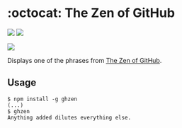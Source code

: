 # :octocat: The Zen of GitHub

[![][dependencies-img]][dependencies]
[![][version-img]][version]

[![][npm-img]][npm]

Displays one of the phrases from [The Zen of GitHub].

## Usage

```
$ npm install -g ghzen
(...)
$ ghzen
Anything added dilutes everything else.
```

[dependencies]:      https://david-dm.org/tallesl/ghzen
[dependencies-img]:  https://david-dm.org/tallesl/ghzen.png
[version]:           http://badge.fury.io/js/ghzen
[version-img]:       https://badge.fury.io/js/ghzen.png
[npm]:               https://nodei.co/npm/ghzen
[npm-img]:           https://nodei.co/npm/ghzen.png?mini=true
[The Zen of GitHub]: https://api.github.com/zen
